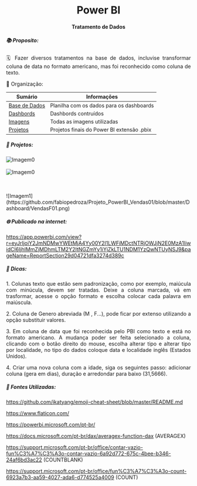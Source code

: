 <h1 align="center">  Power BI </h1>

<h4 align="center"> Tratamento de Dados </h4>

<h5 align="left"> 📚 Proposito: </h5>

<p align="justify">🗓️ Fazer diversos tratamentos na base de dados, incluvise transformar coluna de data no formato americano, mas foi reconhecido como coluna de texto.</p>

📂 Organização:

| Sumário                                                      | Informações                                |
| ------------------------------------------------------------ | ------------------------------------------ |
| [Base   de Dados](https://github.com/fabiopedroza/PBI_Funcionarios_M03I/tree/master/BaseDados) | Planilha com os dados para os dashboards   |
| [Dashbords](https://github.com/fabiopedroza/PBI_Funcionarios_M03I/tree/master/Dashboards) | Dashbords contruídos                       |
| [Imagens](https://github.com/fabiopedroza/PBI_Funcionarios_M03I/tree/master/Imagens) | Todas as imagens utilizadas                |
| [Projetos](https://github.com/fabiopedroza/PBI_Funcionarios_M03I/tree/master/Projeto) | Projetos finais do Power BI extensão .pbix |

<h5 align="left"> 📱 Projetos: </h5>

![Imagem0](https://github.com/fabiopedroza/PBI_Funcionarios_M03I/tree/master/Dashboards/Contratações.png)
<br />
<br />
![Imagem0](PBI_Funcionarios_M03I/Dashboards/MapaDeContratações.png)

<br />
<br />
![Imagem1](https://github.com/fabiopedroza/Projeto_PowerBI_Vendas01/blob/master/Dashboard/VendasF01.png)


<h5 align="left"> 🌐 Publicado na internet: </h5>

https://app.powerbi.com/view?r=eyJrIjoiY2JmNDMwYWEtMjA4Yy00Y2I1LWFiMDctNTRjOWJjN2E0MzA1IiwidCI6IjhlMmZjMDhmLTM2Y2ItNGZmYy1iYjZkLTU1NDM1YzQwNTUyNSJ9&pageName=ReportSection29d04721dfa3274d389c




<h5 align="left"> 🔑 Dicas: </h5>

<p align="justify"> 1. Colunas texto que estão sem padronização, como por exemplo, maiúcula com minúcula, devem ser tratadas. Deixe a coluna marcada, vá em trasformar, acesse o opção formato e escolha colocar cada palavra em maiúscula. </p> 

<p align="justify"> 2. Coluna de Genero abreviada (M , F...), pode ficar por extenso utilizando a opção substituir valores. </p> 

<p align="justify"> 3. Em coluna de data que foi reconhecida pelo PBI como  texto e está no formato americano. A mudança poder ser feita selecionado a coluna, clicando com o botão direito do mouse, escolha alterar tipo e alterar tipo por localidade, no tipo do dados coloque data e localidade inglês (Estados Unidos).</p> 

<p align="justify"> 4. Criar uma nova coluna com a idade, siga os seguintes passo: adicionar coluna (gera em dias), duração e arredondar para baixo (31,5666).  </p>

<h5 align="left"> 📀 Fontes Utilizadas: </h5>

https://github.com/ikatyang/emoji-cheat-sheet/blob/master/README.md

https://www.flaticon.com/

https://powerbi.microsoft.com/pt-br/

https://docs.microsoft.com/pt-br/dax/averagex-function-dax (AVERAGEX)

https://support.microsoft.com/pt-br/office/contar-vazio-fun%C3%A7%C3%A3o-contar-vazio-6a92d772-675c-4bee-b346-24af6bd3ac22 (COUNTBLANK)

https://support.microsoft.com/pt-br/office/fun%C3%A7%C3%A3o-count-6923a7b3-aa59-4027-ada6-d774525a4009 (COUNT)







